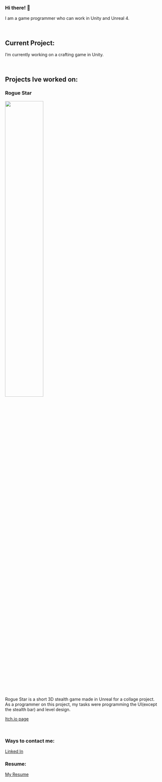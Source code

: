 ### Hi there! 👋

I am a game programmer who can work in Unity and Unreal 4.

<br>

## Current Project:

I’m currently working on a crafting game in Unity.

<br>

## Projects Ive worked on:

### Rogue Star

<img src="https://user-images.githubusercontent.com/68763524/172903780-f3515502-a32a-45a7-be26-f9797cd7aa14.png"  width=50% height=50%>

Rogue Star is a short 3D stealth game made in Unreal for a collage project. As a programmer on this project, my tasks were programming the UI(except the stealth bar) and level design.

[Itch.io page](https://liquid-moon-productions.itch.io/rogue-star)

<br>

### Ways to contact me:

[Linked In](https://www.linkedin.com/in/bryce-deshotel-2782041bb/)

### Resume:

[My Resume](https://resume.creddle.io/resume/da2bcg8gk1o)
